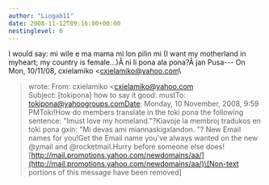 ```yaml
---
author: "Liogab11"
date: 2008-11-12T09:16:00+00:00
nestinglevel: 0
---
```

I would say: mi wile e ma mama mi lon pilin mi (I want my motherland in myheart; my country is female...)Â ni li pona ala pona?Â jan Pusa---
 On Mon, 10/11/08, cxielamiko <[cxielamiko@yahoo.com](mailto://cxielamiko@yahoo.com)\
> wrote:
From: cxielamiko <[cxielamiko@yahoo.com](mailto://cxielamiko@yahoo.com)\
>Subject: \[tokipona\] how to say it good: mustTo: [tokipona@yahoogroups.comDate](mailto://tokipona@yahoogroups.comDate): Monday, 10 November, 2008, 9:59 PMToki!How do members translate in the toki pona the following sentence: "Imust love my homeland."?Kiavoje la membroj tradukos en toki pona gxin: "Mi devas ami miannaskigxlandon. "? New Email names for you!Get the Email name you've always wanted on the new @ymail and @rocketmail.Hurry before someone else does![http://mail.promotions.yahoo.com/newdomains/aa/](http://mail.promotions.yahoo.com/newdomains/aa/)\[Non-text portions of this message have been removed\]